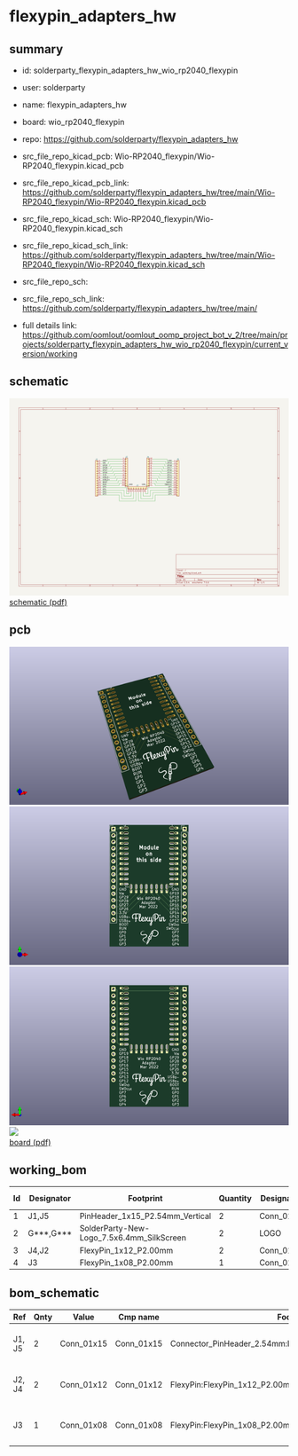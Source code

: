 # flexypin_adapters_hw
 
## summary 
* id: solderparty_flexypin_adapters_hw_wio_rp2040_flexypin
* user: solderparty
* name: flexypin_adapters_hw
* board: wio_rp2040_flexypin
* repo: https://github.com/solderparty/flexypin_adapters_hw
* src_file_repo_kicad_pcb: Wio-RP2040_flexypin/Wio-RP2040_flexypin.kicad_pcb
* src_file_repo_kicad_pcb_link: https://github.com/solderparty/flexypin_adapters_hw/tree/main/Wio-RP2040_flexypin/Wio-RP2040_flexypin.kicad_pcb
* src_file_repo_kicad_sch: Wio-RP2040_flexypin/Wio-RP2040_flexypin.kicad_sch
* src_file_repo_kicad_sch_link: https://github.com/solderparty/flexypin_adapters_hw/tree/main/Wio-RP2040_flexypin/Wio-RP2040_flexypin.kicad_sch

* src_file_repo_sch: 
* src_file_repo_sch_link: https://github.com/solderparty/flexypin_adapters_hw/tree/main/
* full details link: https://github.com/oomlout/oomlout_oomp_project_bot_v_2/tree/main/projects/solderparty_flexypin_adapters_hw_wio_rp2040_flexypin/current_version/working  

## schematic  
![](working_schematic_600.png)  
[schematic (pdf)](working_schematic.pdf) 






















## pcb  
![](working_3d_600.png) 
![](working_3d_front_600.png)  
![](working_3d_back_600.png)  
![](working_600.png)  
[board (pdf)](working.pdf)  

## working_bom
| Id | Designator | Footprint | Quantity | Designation | Supplier and ref |  | None | 
| --- | --- | --- | --- | --- | --- | --- | --- | 
| 1 | J1,J5 | PinHeader_1x15_P2.54mm_Vertical | 2 | Conn_01x15 |  |  | [''] | 
| 2 | G***,G*** | SolderParty-New-Logo_7.5x6.4mm_SilkScreen | 2 | LOGO |  |  | [''] | 
| 3 | J4,J2 | FlexyPin_1x12_P2.00mm | 2 | Conn_01x12 |  |  | [''] | 
| 4 | J3 | FlexyPin_1x08_P2.00mm | 1 | Conn_01x08 |  |  | [''] | 


## bom_schematic
| Ref | Qnty | Value | Cmp name | Footprint | Description | Vendor | DNP | 
| --- | --- | --- | --- | --- | --- | --- | --- | 
| J1, J5 | 2 | Conn_01x15 | Conn_01x15 | Connector_PinHeader_2.54mm:PinHeader_1x15_P2.54mm_Vertical | Generic connector, single row, 01x15, script generated (kicad-library-utils/schlib/autogen/connector/) |  |  | 
| J2, J4 | 2 | Conn_01x12 | Conn_01x12 | FlexyPin:FlexyPin_1x12_P2.00mm | Generic connector, single row, 01x12, script generated (kicad-library-utils/schlib/autogen/connector/) |  |  | 
| J3 | 1 | Conn_01x08 | Conn_01x08 | FlexyPin:FlexyPin_1x08_P2.00mm | Generic connector, single row, 01x08, script generated (kicad-library-utils/schlib/autogen/connector/) |  |  | 



